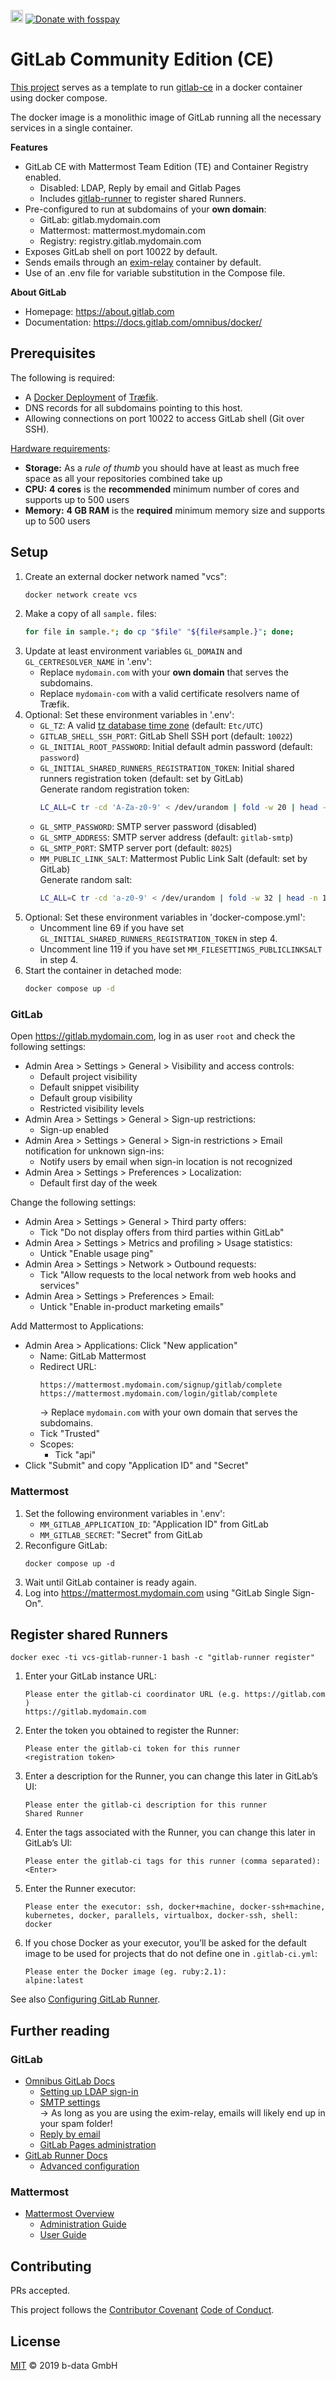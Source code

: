 <a href="https://liberapay.com/benz0li/donate"><img src="https://liberapay.com/assets/widgets/donate.svg" alt="Donate using Liberapay" height="20"></a> <a href="https://benz0li.b-data.io/donate?project=2"><img src="https://benz0li.b-data.io/donate/static/donate-with-fosspay.png" alt="Donate with fosspay"></a>

# GitLab Community Edition (CE)

[This project](https://gitlab.com/b-data/docker/deployments/gitlab-ce) serves as
a template to run [gitlab-ce](https://hub.docker.com/r/gitlab/gitlab-ce) in a
docker container using docker compose.

The docker image is a monolithic image of GitLab running all the necessary
services in a single container.

**Features**

*  GitLab CE with Mattermost Team Edition (TE) and Container Registry enabled.
    *  Disabled: LDAP, Reply by email and Gitlab Pages
    *  Includes [gitlab-runner](https://hub.docker.com/r/gitlab/gitlab-runner)
       to register shared Runners.
*  Pre-configured to run at subdomains of your **own domain**:
    *  GitLab: gitlab.mydomain.com
    *  Mattermost: mattermost.mydomain.com
    *  Registry: registry.gitlab.mydomain.com
*  Exposes GitLab shell on port 10022 by default.
*  Sends emails through an
   [exim-relay](https://hub.docker.com/r/devture/exim-relay) container by
   default.
*  Use of an .env file for variable substitution in the Compose file.

**About GitLab**

*  Homepage: https://about.gitlab.com
*  Documentation: https://docs.gitlab.com/omnibus/docker/

## Prerequisites

The following is required:

*  A [Docker Deployment](https://gitlab.com/b-data/docker/deployments) of
   [Træfik](https://gitlab.com/b-data/docker/deployments/traefik).
*  DNS records for all subdomains pointing to this host.
*  Allowing connections on port 10022 to access GitLab shell (Git over SSH).

[Hardware requirements](https://docs.gitlab.com/ee/install/requirements.html#hardware-requirements):

*  **Storage:** As a _rule of thumb_ you should have at least as much free space as
   all your repositories combined take up
*  **CPU:** **4 cores** is the **recommended** minimum number of cores and supports
   up to 500 users
*  **Memory:** **4 GB RAM** is the **required** minimum memory size and supports up
   to 500 users

## Setup

1.  Create an external docker network named "vcs":  
    ```bash
    docker network create vcs
    ```
1.  Make a copy of all `sample.` files:  
    ```bash
    for file in sample.*; do cp "$file" "${file#sample.}"; done;
    ```
1.  Update at least environment variables `GL_DOMAIN` and
    `GL_CERTRESOLVER_NAME` in '.env':
    *  Replace `mydomain.com` with your **own domain** that serves the
       subdomains.
    *  Replace `mydomain-com` with a valid certificate resolvers name of Træfik.
1.  Optional: Set these environment variables in '.env':
    *  `GL_TZ`: A valid [tz database time zone](https://en.wikipedia.org/wiki/List_of_tz_database_time_zones)
        (default: `Etc/UTC`)
    *  `GITLAB_SHELL_SSH_PORT`: GitLab Shell SSH port (default: `10022`)
    *  `GL_INITIAL_ROOT_PASSWORD`: Initial default admin password (default:
        `password`)
    *  `GL_INITIAL_SHARED_RUNNERS_REGISTRATION_TOKEN`: Initial shared runners
        registration token (default: set by GitLab)  
        Generate random registration token:  
        ```bash
        LC_ALL=C tr -cd 'A-Za-z0-9' < /dev/urandom | fold -w 20 | head -n 1
        ```
    *  `GL_SMTP_PASSWORD`: SMTP server password (disabled)
    *  `GL_SMTP_ADDRESS`: SMTP server address (default: `gitlab-smtp`)
    *  `GL_SMTP_PORT`: SMTP server port (default: `8025`)
    *  `MM_PUBLIC_LINK_SALT`: Mattermost Public Link Salt (default: set by GitLab)  
        Generate random salt:  
        ```bash
        LC_ALL=C tr -cd 'a-z0-9' < /dev/urandom | fold -w 32 | head -n 1
        ```
1.  Optional: Set these environment variables in 'docker-compose.yml':
    *  Uncomment line 69 if you have set
       `GL_INITIAL_SHARED_RUNNERS_REGISTRATION_TOKEN` in step 4.
    *  Uncomment line 119 if you have set `MM_FILESETTINGS_PUBLICLINKSALT` in
       step 4.
1.  Start the container in detached mode:  
    ```bash
    docker compose up -d
    ```

### GitLab

Open https://gitlab.mydomain.com, log in as user `root` and check the following
settings:

*  Admin Area > Settings > General > Visibility and access controls:
    *  Default project visibility
    *  Default snippet visibility
    *  Default group visibility
    *  Restricted visibility levels
*  Admin Area > Settings > General > Sign-up restrictions:
    *  Sign-up enabled
*  Admin Area > Settings > General > Sign-in restrictions > Email notification
   for unknown sign-ins:
    *  Notify users by email when sign-in location is not recognized
*  Admin Area > Settings > Preferences > Localization:
    *  Default first day of the week

Change the following
settings:

*  Admin Area > Settings > General > Third party offers:
    *  Tick "Do not display offers from third parties within GitLab"
*  Admin Area > Settings > Metrics and profiling > Usage statistics:
    *  Untick "Enable usage ping"
*  Admin Area > Settings > Network > Outbound requests:
    *  Tick "Allow requests to the local network from web hooks and services"
*  Admin Area > Settings > Preferences > Email:
    *  Untick "Enable in-product marketing emails"

Add Mattermost to Applications:

*  Admin Area > Applications: Click "New application"
    *  Name: GitLab Mattermost
    *  Redirect URL:
        ```
        https://mattermost.mydomain.com/signup/gitlab/complete
        https://mattermost.mydomain.com/login/gitlab/complete
        ```
        → Replace `mydomain.com` with your own domain that serves the subdomains.
    *  Tick "Trusted"
    *  Scopes:
        *  Tick "api"
*  Click "Submit" and copy "Application ID" and "Secret"

### Mattermost

1.  Set the following environment variables in '.env':
    *  `MM_GITLAB_APPLICATION_ID`: "Application ID" from GitLab
    *  `MM_GITLAB_SECRET`: "Secret" from GitLab
1.  Reconfigure GitLab:  
    ```shell
    docker compose up -d
    ```
1. Wait until GitLab container is ready again.
1. Log into https://mattermost.mydomain.com using "GitLab Single Sign-On".

## Register shared Runners

```shell
docker exec -ti vcs-gitlab-runner-1 bash -c "gitlab-runner register"
```

1.  Enter your GitLab instance URL:
    ```
    Please enter the gitlab-ci coordinator URL (e.g. https://gitlab.com )
    https://gitlab.mydomain.com
    ```
1.  Enter the token you obtained to register the Runner:
    ```
    Please enter the gitlab-ci token for this runner
    <registration token>
    ```
1.  Enter a description for the Runner, you can change this later in GitLab’s UI:
    ```
    Please enter the gitlab-ci description for this runner
    Shared Runner
    ```
1.  Enter the tags associated with the Runner, you can change this later in
    GitLab’s UI:
    ```
    Please enter the gitlab-ci tags for this runner (comma separated):
    <Enter>
    ```
1.  Enter the Runner executor:
    ```
    Please enter the executor: ssh, docker+machine, docker-ssh+machine, kubernetes, docker, parallels, virtualbox, docker-ssh, shell:
    docker
    ```
1.  If you chose Docker as your executor, you’ll be asked for the default image
    to be used for projects that do not define one in `.gitlab-ci.yml`:
    ```
    Please enter the Docker image (eg. ruby:2.1):
    alpine:latest
    ```
See also
[Configuring GitLab Runner](https://docs.gitlab.com/runner/configuration/).

## Further reading

### GitLab

*  [Omnibus GitLab Docs](https://docs.gitlab.com/omnibus/)
    *  [Setting up LDAP sign-in](https://docs.gitlab.com/ee/administration/auth/ldap/index.html)
    *  [SMTP settings](https://docs.gitlab.com/omnibus/settings/smtp.html)  
        → As long as you are using the exim-relay, emails will likely end up in
        your spam folder!
    *  [Reply by email](https://docs.gitlab.com/ee/administration/reply_by_email.html)
    *  [GitLab Pages administration](https://docs.gitlab.com/ee/administration/pages/)
*  [GitLab Runner Docs](https://docs.gitlab.com/runner/)
    *  [Advanced configuration](https://docs.gitlab.com/runner/configuration/advanced-configuration.html)

### Mattermost

*  [Mattermost Overview](https://docs.mattermost.com/overview/index.html)
    *  [Administration Guide](https://docs.mattermost.com/guides/administration.html)
    *  [User Guide](https://docs.mattermost.com/guides/channels.html)

## Contributing

PRs accepted.

This project follows the
[Contributor Covenant](https://www.contributor-covenant.org)
[Code of Conduct](CODE_OF_CONDUCT.md).

## License

[MIT](LICENSE) © 2019 b-data GmbH
